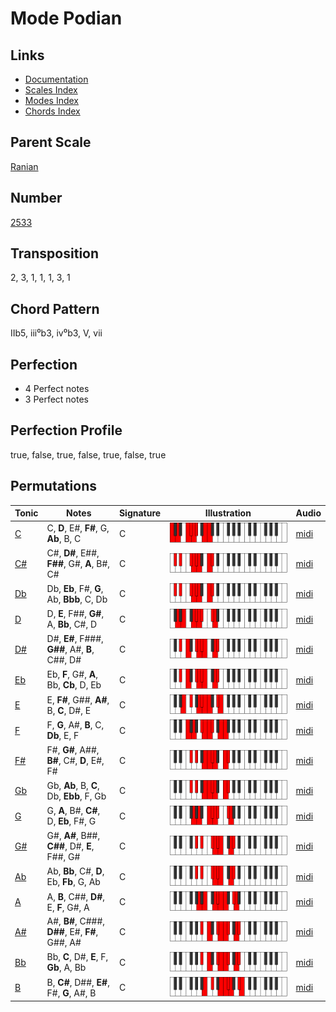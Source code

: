 # Mode Podian

## Links

- [Documentation](README.md)
- [Scales Index](Scales.md)
- [Modes Index](Modes.md)
- [Chords Index](Chords.md)

## Parent Scale

[Ranian](ScaleRanian.md)

## Number

[2533](https://ianring.com/musictheory/scales/2533)

## Transposition

2, 3, 1, 1, 1, 3, 1

## Chord Pattern

IIb5, iii⁰b3, iv⁰b3, V, vii

## Perfection

- 4 Perfect notes
- 3 Perfect notes

## Perfection Profile

true, false, true, false, true, false, true

## Permutations

| Tonic | Notes | Signature | Illustration | Audio |
|-------|-------|-----------|--------------|-------|
| [C](ModeCNaturalPodian.md) | C, **D**, E#, **F#**, G, **Ab**, B, C | C | ![CNaturalPodian](ModeCNaturalPodian.png) | [midi](https://github.com/edipermadi/music/blob/main/docs/ModeCNaturalPodian.mid?raw=true) |
| [C#](ModeCSharpPodian.md) | C#, **D#**, E##, **F##**, G#, **A**, B#, C# | C | ![CSharpPodian](ModeCSharpPodian.png) | [midi](https://github.com/edipermadi/music/blob/main/docs/ModeCSharpPodian.mid?raw=true) |
| [Db](ModeDFlatPodian.md) | Db, **Eb**, F#, **G**, Ab, **Bbb**, C, Db | C | ![DFlatPodian](ModeDFlatPodian.png) | [midi](https://github.com/edipermadi/music/blob/main/docs/ModeDFlatPodian.mid?raw=true) |
| [D](ModeDNaturalPodian.md) | D, **E**, F##, **G#**, A, **Bb**, C#, D | C | ![DNaturalPodian](ModeDNaturalPodian.png) | [midi](https://github.com/edipermadi/music/blob/main/docs/ModeDNaturalPodian.mid?raw=true) |
| [D#](ModeDSharpPodian.md) | D#, **E#**, F###, **G##**, A#, **B**, C##, D# | C | ![DSharpPodian](ModeDSharpPodian.png) | [midi](https://github.com/edipermadi/music/blob/main/docs/ModeDSharpPodian.mid?raw=true) |
| [Eb](ModeEFlatPodian.md) | Eb, **F**, G#, **A**, Bb, **Cb**, D, Eb | C | ![EFlatPodian](ModeEFlatPodian.png) | [midi](https://github.com/edipermadi/music/blob/main/docs/ModeEFlatPodian.mid?raw=true) |
| [E](ModeENaturalPodian.md) | E, **F#**, G##, **A#**, B, **C**, D#, E | C | ![ENaturalPodian](ModeENaturalPodian.png) | [midi](https://github.com/edipermadi/music/blob/main/docs/ModeENaturalPodian.mid?raw=true) |
| [F](ModeFNaturalPodian.md) | F, **G**, A#, **B**, C, **Db**, E, F | C | ![FNaturalPodian](ModeFNaturalPodian.png) | [midi](https://github.com/edipermadi/music/blob/main/docs/ModeFNaturalPodian.mid?raw=true) |
| [F#](ModeFSharpPodian.md) | F#, **G#**, A##, **B#**, C#, **D**, E#, F# | C | ![FSharpPodian](ModeFSharpPodian.png) | [midi](https://github.com/edipermadi/music/blob/main/docs/ModeFSharpPodian.mid?raw=true) |
| [Gb](ModeGFlatPodian.md) | Gb, **Ab**, B, **C**, Db, **Ebb**, F, Gb | C | ![GFlatPodian](ModeGFlatPodian.png) | [midi](https://github.com/edipermadi/music/blob/main/docs/ModeGFlatPodian.mid?raw=true) |
| [G](ModeGNaturalPodian.md) | G, **A**, B#, **C#**, D, **Eb**, F#, G | C | ![GNaturalPodian](ModeGNaturalPodian.png) | [midi](https://github.com/edipermadi/music/blob/main/docs/ModeGNaturalPodian.mid?raw=true) |
| [G#](ModeGSharpPodian.md) | G#, **A#**, B##, **C##**, D#, **E**, F##, G# | C | ![GSharpPodian](ModeGSharpPodian.png) | [midi](https://github.com/edipermadi/music/blob/main/docs/ModeGSharpPodian.mid?raw=true) |
| [Ab](ModeAFlatPodian.md) | Ab, **Bb**, C#, **D**, Eb, **Fb**, G, Ab | C | ![AFlatPodian](ModeAFlatPodian.png) | [midi](https://github.com/edipermadi/music/blob/main/docs/ModeAFlatPodian.mid?raw=true) |
| [A](ModeANaturalPodian.md) | A, **B**, C##, **D#**, E, **F**, G#, A | C | ![ANaturalPodian](ModeANaturalPodian.png) | [midi](https://github.com/edipermadi/music/blob/main/docs/ModeANaturalPodian.mid?raw=true) |
| [A#](ModeASharpPodian.md) | A#, **B#**, C###, **D##**, E#, **F#**, G##, A# | C | ![ASharpPodian](ModeASharpPodian.png) | [midi](https://github.com/edipermadi/music/blob/main/docs/ModeASharpPodian.mid?raw=true) |
| [Bb](ModeBFlatPodian.md) | Bb, **C**, D#, **E**, F, **Gb**, A, Bb | C | ![BFlatPodian](ModeBFlatPodian.png) | [midi](https://github.com/edipermadi/music/blob/main/docs/ModeBFlatPodian.mid?raw=true) |
| [B](ModeBNaturalPodian.md) | B, **C#**, D##, **E#**, F#, **G**, A#, B | C | ![BNaturalPodian](ModeBNaturalPodian.png) | [midi](https://github.com/edipermadi/music/blob/main/docs/ModeBNaturalPodian.mid?raw=true) |
